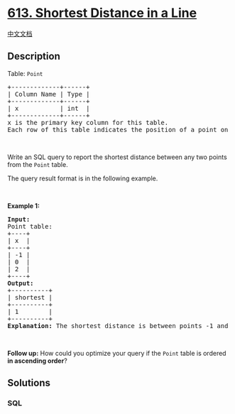 # [613. Shortest Distance in a Line](https://leetcode.com/problems/shortest-distance-in-a-line)

[中文文档](/solution/0600-0699/0613.Shortest%20Distance%20in%20a%20Line/README.md)

## Description

<p>Table: <code>Point</code></p>

<pre>
+-------------+------+
| Column Name | Type |
+-------------+------+
| x           | int  |
+-------------+------+
x is the primary key column for this table.
Each row of this table indicates the position of a point on the X-axis.
</pre>

<p>&nbsp;</p>

<p>Write an SQL query to report the shortest distance between any two points from the <code>Point</code> table.</p>

<p>The query result format is in the following example.</p>

<p>&nbsp;</p>
<p><strong>Example 1:</strong></p>

<pre>
<strong>Input:</strong> 
Point table:
+----+
| x  |
+----+
| -1 |
| 0  |
| 2  |
+----+
<strong>Output:</strong> 
+----------+
| shortest |
+----------+
| 1        |
+----------+
<strong>Explanation:</strong> The shortest distance is between points -1 and 0 which is |(-1) - 0| = 1.
</pre>

<p>&nbsp;</p>
<p><strong>Follow up:</strong> How could you optimize your query if the <code>Point</code> table is ordered <strong>in ascending order</strong>?</p>

## Solutions

<!-- tabs:start -->

### **SQL**

```sql

```

<!-- tabs:end -->
